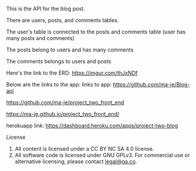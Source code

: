 This is the API for the blog post.

There are users, posts, and comments tables.

The user's table is connected to the posts and comments table (user has many posts and comments)

The posts belong to users and has many comments

The comments belongs to users and posts

Here's the link to the ERD: https://imgur.com/thJxNDf

Below are the links to the app:
links to app:
https://github.com/ma-je/Blog-api

https://github.com/ma-je/project_two_front_end

https://ma-je.github.io/project_two_front_end/


herokuapp link: https://dashboard.heroku.com/apps/project-two-blog

License
1.  All content is licensed under a CC BY NC SA 4.0 license.
1.  All software code is licensed under GNU GPLv3. For commercial use or
    alternative licensing, please contact legal@ga.co.
